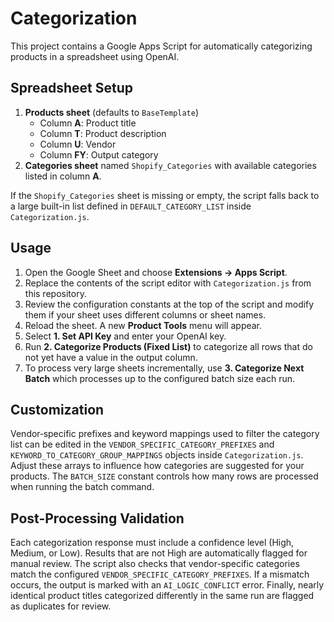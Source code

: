 # Categorization

This project contains a Google Apps Script for automatically categorizing products in a spreadsheet using OpenAI.

## Spreadsheet Setup

1. **Products sheet** (defaults to `BaseTemplate`)
   - Column **A**: Product title
   - Column **T**: Product description
   - Column **U**: Vendor
   - Column **FY**: Output category
2. **Categories sheet** named `Shopify_Categories` with available categories listed in column **A**.

If the `Shopify_Categories` sheet is missing or empty, the script falls back to a large built-in list defined in `DEFAULT_CATEGORY_LIST` inside `Categorization.js`.

## Usage

1. Open the Google Sheet and choose **Extensions → Apps Script**.
2. Replace the contents of the script editor with `Categorization.js` from this repository.
3. Review the configuration constants at the top of the script and modify them if your sheet uses different columns or sheet names.
4. Reload the sheet. A new **Product Tools** menu will appear.
5. Select **1. Set API Key** and enter your OpenAI key.
6. Run **2. Categorize Products (Fixed List)** to categorize all rows that do not yet have a value in the output column.
7. To process very large sheets incrementally, use **3. Categorize Next Batch** which processes up to the configured batch size each run.

## Customization

Vendor‑specific prefixes and keyword mappings used to filter the category list can be edited in the `VENDOR_SPECIFIC_CATEGORY_PREFIXES` and `KEYWORD_TO_CATEGORY_GROUP_MAPPINGS` objects inside `Categorization.js`. Adjust these arrays to influence how categories are suggested for your products.
The `BATCH_SIZE` constant controls how many rows are processed when running the batch command.

## Post-Processing Validation

Each categorization response must include a confidence level (High, Medium, or Low). Results that are not High are automatically flagged for manual review. The script also checks that vendor-specific categories match the configured `VENDOR_SPECIFIC_CATEGORY_PREFIXES`. If a mismatch occurs, the output is marked with an `AI_LOGIC_CONFLICT` error. Finally, nearly identical product titles categorized differently in the same run are flagged as duplicates for review.

